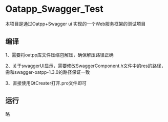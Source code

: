 # Oatapp_Swagger_Test
本项目是通过Oatpp+Swagger ui 实现的一个Web服务框架的测试项目
## 编译
1、需要将oatpp库文件压缩包解压，确保解压路径正确

2、关于swaggerUI显示，需要修改SwaggerComponent.h文件中的res的路径，需和swagger-oatpp-1.3.0的路径保证一致

3、直接使用QtCreater打开.pro文件即可

## 运行
略
